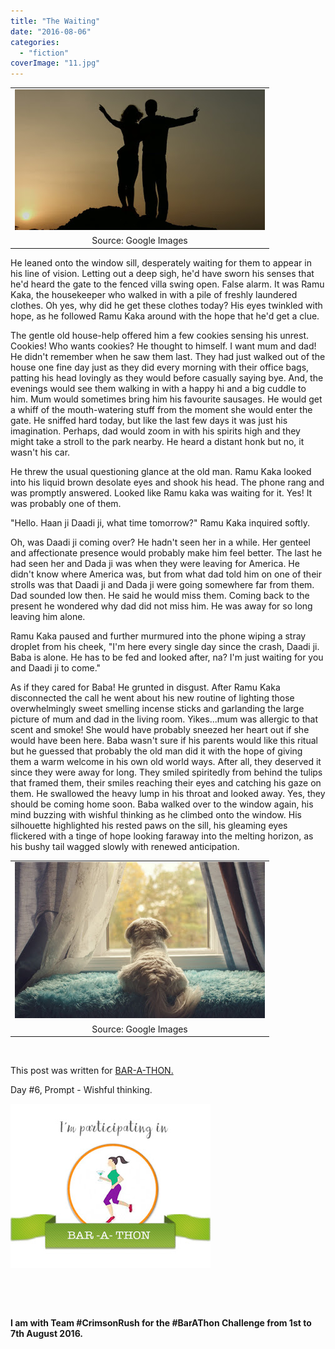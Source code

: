 ```yaml
---
title: "The Waiting"
date: "2016-08-06"
categories: 
  - "fiction"
coverImage: "11.jpg"
---
```


<table class="tr-caption-container" style="margin-left: auto; margin-right: auto; text-align: center;" cellspacing="0" cellpadding="0" align="center"><tbody><tr><td style="text-align: center;"><a style="margin-left: auto; margin-right: auto;" href="https://3.bp.blogspot.com/-DEqL_nv-5Cw/V6WAepiLLGI/AAAAAAAApxo/RX7TPLSVIr4Vd15c-KY2svhteT7bmtB4ACLcB/s1600/11.jpg"><img src="images/11.jpg" width="400" height="225" border="0"></a></td></tr><tr><td class="tr-caption" style="text-align: center;">Source: Google Images</td></tr></tbody></table>

He leaned onto the window sill, desperately waiting for them to appear in his line of vision. Letting out a deep sigh, he'd have sworn his senses that he'd heard the gate to the fenced villa swing open. False alarm. It was Ramu Kaka, the housekeeper who walked in with a pile of freshly laundered clothes. Oh yes, why did he get these clothes today? His eyes twinkled with hope, as he followed Ramu Kaka around with the hope that he'd get a clue.

The gentle old house-help offered him a few cookies sensing his unrest. Cookies! Who wants cookies? He thought to himself. I want mum and dad! He didn't remember when he saw them last. They had just walked out of the house one fine day just as they did every morning with their office bags, patting his head lovingly as they would before casually saying bye. And, the evenings would see them walking in with a happy hi and a big cuddle to him. Mum would sometimes bring him his favourite sausages. He would get a whiff of the mouth-watering stuff from the moment she would enter the gate. He sniffed hard today, but like the last few days it was just his imagination. Perhaps, dad would zoom in with his spirits high and they might take a stroll to the park nearby. He heard a distant honk but no, it wasn't his car.

He threw the usual questioning glance at the old man. Ramu Kaka looked into his liquid brown desolate eyes and shook his head. The phone rang and was promptly answered. Looked like Ramu kaka was waiting for it. Yes! It was probably one of them.

"Hello. Haan ji Daadi ji, what time tomorrow?" Ramu Kaka inquired softly.

Oh, was Daadi ji coming over? He hadn't seen her in a while. Her genteel and affectionate presence would probably make him feel better. The last he had seen her and Dada ji was when they were leaving for America. He didn't know where America was, but from what dad told him on one of their strolls was that Daadi ji and Dada ji were going somewhere far from them. Dad sounded low then. He said he would miss them. Coming back to the present he wondered why dad did not miss him. He was away for so long leaving him alone.

Ramu Kaka paused and further murmured into the phone wiping a stray droplet from his cheek, "I'm here every single day since the crash, Daadi ji. Baba is alone. He has to be fed and looked after, na? I'm just waiting for you and Daadi ji to come."

As if they cared for Baba! He grunted in disgust. After Ramu Kaka disconnected the call he went about his new routine of lighting those overwhelmingly sweet smelling incense sticks and garlanding the large picture of mum and dad in the living room. Yikes...mum was allergic to that scent and smoke! She would have probably sneezed her heart out if she would have been here. Baba wasn't sure if his parents would like this ritual but he guessed that probably the old man did it with the hope of giving them a warm welcome in his own old world ways. After all, they deserved it since they were away for long. They smiled spiritedly from behind the tulips that framed them, their smiles reaching their eyes and catching his gaze on them. He swallowed the heavy lump in his throat and looked away. Yes, they should be coming home soon. Baba walked over to the window again, his mind buzzing with wishful thinking as he climbed onto the window. His silhouette highlighted his rested paws on the sill, his gleaming eyes flickered with a tinge of hope looking faraway into the melting horizon, as his bushy tail wagged slowly with renewed anticipation.

<table class="tr-caption-container" style="margin-left: auto; margin-right: auto; text-align: center;" cellspacing="0" cellpadding="0" align="center"><tbody><tr><td style="text-align: center;"><a style="margin-left: auto; margin-right: auto;" href="https://3.bp.blogspot.com/-UkckcL1EjTc/V6V8l8QrrII/AAAAAAAApxY/T-QJY9n_SZoF_gNGd_hwPVpUwqCmrZK3gCLcB/s1600/dog.jpg"><img src="images/dog.jpg" width="400" height="250" border="0"></a></td></tr><tr><td class="tr-caption" style="text-align: center;">Source: Google Images</td></tr></tbody></table>

 

This post was written for [BAR-A-THON.](https://blogarhythmblog.wordpress.com/) 

Day #6, Prompt - Wishful thinking.

[![](images/barathon1.jpg)](https://2.bp.blogspot.com/-eeDH0hJQNqg/V54r_Uenx-I/AAAAAAAApnQ/OmXIMl1fXp83y55Jkfd7afLrWD4UvHRCgCLcB/s1600/barathon.jpg)

 

 

**I am with Team #CrimsonRush for the #BarAThon Challenge from 1st to 7th August 2016.**
